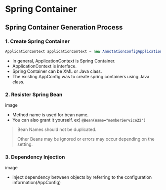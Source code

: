 # Spring Container

## Spring Container Generation Process
### 1. Create Spring Container
```java
ApplicationContext applicationContext = new AnnotationConfigApplicationContext(AppConfig.class)
```
- In general, ApplicationContext is Spring Container.
- ApplicationContext is interface.
- Spring Container can be XML or Java class.
- The existing AppConfig was to create spring containers using Java class.

### 2. Resister Spring Bean
image
- Method name is used for bean name.
- You can also grant it yourself. ex) ```@Bean(name="memberService22")```
> Bean Names should not be duplicated. 
>
>Other Beans may be ignored or errors may occur depending on the setting.

### 3. Dependency Injection
image
- inject dependency between objects by referring to the configuration information(AppConfig)